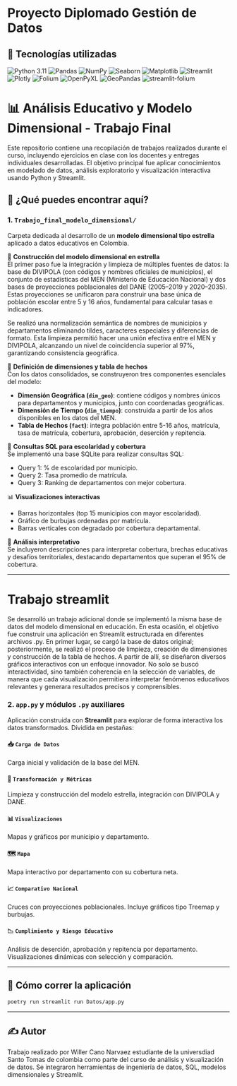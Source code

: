# Proyecto Diplomado Gestión de Datos

## 🧩 Tecnologías utilizadas

![Python 3.11](https://img.shields.io/badge/Python-3.11-blue)
![Pandas](https://img.shields.io/badge/Pandas-%3E%3D2.3.0-%2332CD32)
![NumPy](https://img.shields.io/badge/NumPy-%3E%3D2.3.0-%23008080)
![Seaborn](https://img.shields.io/badge/Seaborn-%3E%3D0.13.2-%23FF69B4)
![Matplotlib](https://img.shields.io/badge/Matplotlib-%3E%3D3.10.3-%23FF8C00)
![Streamlit](https://img.shields.io/badge/Streamlit-%3E%3D1.46.1-%23FF4B4B)
![Plotly](https://img.shields.io/badge/Plotly-%3E%3D6.2.0-%236A5ACD)
![Folium](https://img.shields.io/badge/Folium-%3E%3D0.20.0-%23C71585)
![OpenPyXL](https://img.shields.io/badge/OpenPyXL-%3E%3D3.1.5-%2300BFFF)
![GeoPandas](https://img.shields.io/badge/GeoPandas-%3E%3D1.1.1-%239ACD32)
![streamlit-folium](https://img.shields.io/badge/Streamlit--Folium-%3E%3D0.25.0-%23F08080)


# 📊 Análisis Educativo y Modelo Dimensional - Trabajo Final

Este repositorio contiene una recopilación de trabajos realizados durante el curso, incluyendo ejercicios en clase con los docentes y entregas individuales desarrolladas. El objetivo principal fue aplicar conocimientos en modelado de datos, análisis exploratorio y visualización interactiva usando Python y Streamlit.

## 🧠 ¿Qué puedes encontrar aquí?

### 1. `Trabajo_final_modelo_dimensional/`
Carpeta dedicada al desarrollo de un **modelo dimensional tipo estrella** aplicado a datos educativos en Colombia.

🧱 **Construcción del modelo dimensional en estrella**  
El primer paso fue la integración y limpieza de múltiples fuentes de datos: la base de DIVIPOLA (con códigos y nombres oficiales de municipios), el conjunto de estadísticas del MEN (Ministerio de Educación Nacional) y dos bases de proyecciones poblacionales del DANE (2005–2019 y 2020–2035). Estas proyecciones se unificaron para construir una base única de población escolar entre 5 y 16 años, fundamental para calcular tasas e indicadores.

Se realizó una normalización semántica de nombres de municipios y departamentos eliminando tildes, caracteres especiales y diferencias de formato. Esta limpieza permitió hacer una unión efectiva entre el MEN y DIVIPOLA, alcanzando un nivel de coincidencia superior al 97%, garantizando consistencia geográfica.

🧭 **Definición de dimensiones y tabla de hechos**  
Con los datos consolidados, se construyeron tres componentes esenciales del modelo:

- **Dimensión Geográfica (`dim_geo`)**: contiene códigos y nombres únicos para departamentos y municipios, junto con coordenadas geográficas.
- **Dimensión de Tiempo (`dim_tiempo`)**: construida a partir de los años disponibles en los datos del MEN.
- **Tabla de Hechos (`fact`)**: integra población entre 5-16 años, matrícula, tasa de matrícula, cobertura, aprobación, deserción y repitencia.

🧮 **Consultas SQL para escolaridad y cobertura**  
Se implementó una base SQLite para realizar consultas SQL:
- Query 1: % de escolaridad por municipio.
- Query 2: Tasa promedio de matrícula.
- Query 3: Ranking de departamentos con mejor cobertura.

📊 **Visualizaciones interactivas**
- Barras horizontales (top 15 municipios con mayor escolaridad).
- Gráfico de burbujas ordenadas por matrícula.
- Barras verticales con degradado por cobertura departamental.

🧠 **Análisis interpretativo**  
Se incluyeron descripciones para interpretar cobertura, brechas educativas y desafíos territoriales, destacando departamentos que superan el 95% de cobertura.

---
# Trabajo streamlit

Se desarrolló un trabajo adicional donde se implementó la misma base de datos del modelo dimensional en educación. En esta ocasión, el objetivo fue construir una aplicación en Streamlit estructurada en diferentes archivos .py. En primer lugar, se cargó la base de datos original; posteriormente, se realizó el proceso de limpieza, creación de dimensiones y construcción de la tabla de hechos. A partir de allí, se diseñaron diversos gráficos interactivos con un enfoque innovador. No solo se buscó interactividad, sino también coherencia en la selección de variables, de manera que cada visualización permitiera interpretar fenómenos educativos relevantes y generara resultados precisos y comprensibles.

### 2. `app.py` y módulos `.py` auxiliares
Aplicación construida con **Streamlit** para explorar de forma interactiva los datos transformados. Dividida en pestañas:

#### 📥 `Carga de Datos`
Carga inicial y validación de la base del MEN.

#### 🔧 `Transformación y Métricas`
Limpieza y construcción del modelo estrella, integración con DIVIPOLA y DANE.

#### 📊 `Visualizaciones`
Mapas y gráficos por municipio y departamento.

#### 🗺️ `Mapa`

Mapa interactivo por departamento con su cobertura neta.

#### 📈 `Comparativo Nacional`
Cruces con proyecciones poblacionales. Incluye gráficos tipo Treemap y burbujas.

#### 📉 `Cumplimiento y Riesgo Educativo`
Análisis de deserción, aprobación y repitencia por departamento. Visualizaciones dinámicas con selección y comparación.

---

## 🚀 Cómo correr la aplicación
```bash
poetry run streamlit run Datos/app.py
```

---

## ✍️ Autor
Trabajo realizado por Willer Cano Narvaez estudiante de la universdiad Santo Tomas de colombia como parte del curso de análisis y visualización de datos. Se integraron herramientas de ingeniería de datos, SQL, modelos dimensionales y Streamlit.
